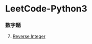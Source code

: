 # LeetCode-Python3
### 数字题
7. [Reverse Integer](https://github.com/zuolinye/LeetCode-Python3/blob/master/7.%20Reverse%20Integer.ipynb)
